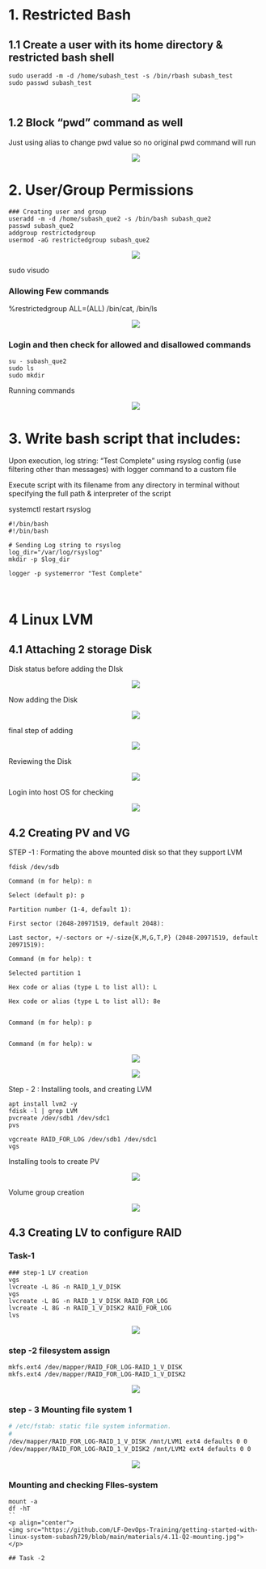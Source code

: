 # 1. Restricted Bash

## 1.1 Create a user with its home directory & restricted bash shell

```
sudo useradd -m -d /home/subash_test -s /bin/rbash subash_test
sudo passwd subash_test
```
<p align="center">
<img src="https://github.com/LF-DevOps-Training/getting-started-with-linux-system-subash729/blob/main/materials/Q1-create-user.jpg">
</p>

## 1.2 Block “pwd” command as well
Just using alias to change pwd value so no original pwd command will run
<p align="center">
<img src="https://github.com/LF-DevOps-Training/getting-started-with-linux-system-subash729/blob/main/materials/Q1-defne-alias.jpg">
</p>

# 2. User/Group Permissions

```
### Creating user and group 
useradd -m -d /home/subash_que2 -s /bin/bash subash_que2
passwd subash_que2
addgroup restrictedgroup
usermod -aG restrictedgroup subash_que2
```
<p align="center">
<img src="https://github.com/LF-DevOps-Training/getting-started-with-linux-system-subash729/blob/main/materials/Q2-T1-1-creating-user-and-group.jpg">
</p>


sudo visudo

### Allowing Few commands
%restrictedgroup ALL=(ALL) /bin/cat, /bin/ls

<p align="center">
<img src="https://github.com/LF-DevOps-Training/getting-started-with-linux-system-subash729/blob/main/materials/Q2-T1-2-visudo-edit.jpg">
</p>


### Login and then check for allowed and disallowed commands
```
su - subash_que2
sudo ls
sudo mkdir
```
Running commands
<p align="center">
<img src="https://github.com/LF-DevOps-Training/getting-started-with-linux-system-subash729/blob/main/materials/Q2-T1-3-USer%20only%20allow%20ls%20and%20cat.jpg">
</p>


# 3. Write bash script that includes:
Upon execution, log string: “Test Complete” using rsyslog config (use filtering other than messages) with logger command to a custom file

Execute script with its filename from any directory in terminal without specifying the full path & interpreter of the script

systemctl restart rsyslog


```
#!/bin/bash
#!/bin/bash

# Sending Log string to rsyslog
log_dir="/var/log/rsyslog"
mkdir -p $log_dir

logger -p systemerror "Test Complete"



```

# 4 Linux LVM

## 4.1 Attaching 2 storage Disk
Disk status before adding the DIsk
<p align="center">
<img src="https://github.com/LF-DevOps-Training/getting-started-with-linux-system-subash729/blob/main/materials/3.Before-ssh.jpg">
</p>
Now adding the Disk
<p align="center">
<img src="https://github.com/LF-DevOps-Training/getting-started-with-linux-system-subash729/blob/main/materials/4.1%20Adding%20Disk.jpg">
</p>

final step of adding 
<p align="center">
<img src="https://github.com/LF-DevOps-Training/getting-started-with-linux-system-subash729/blob/main/materials/4.2%20Adding%20Disk%20final.jpg">
</p>

Reviewing the Disk 
<p align="center">
<img src="https://github.com/LF-DevOps-Training/getting-started-with-linux-system-subash729/blob/main/materials/4.3%20Adding%20Review.jpg">
</p>

Login into host OS for checking 
<p align="center">
<img src="https://github.com/LF-DevOps-Training/getting-started-with-linux-system-subash729/blob/main/materials/4.4%20Disk%20checking%20is%20OS.jpg">
</p>




## 4.2 Creating PV and VG
STEP -1 : Formating the above mounted disk so that they support LVM

```
fdisk /dev/sdb

Command (m for help): n

Select (default p): p

Partition number (1-4, default 1):

First sector (2048-20971519, default 2048):

Last sector, +/-sectors or +/-size{K,M,G,T,P} (2048-20971519, default 20971519):

Command (m for help): t

Selected partition 1

Hex code or alias (type L to list all): L

Hex code or alias (type L to list all): 8e


Command (m for help): p


Command (m for help): w
```

<p align="center">
<img src="https://github.com/LF-DevOps-Training/getting-started-with-linux-system-subash729/blob/main/materials/4.5-Q2-Disk-format-with-LVM.jpg">
</p>


<p align="center">
<img src="https://github.com/LF-DevOps-Training/getting-started-with-linux-system-subash729/blob/main/materials/4.6-Q2-Disk-format-with-LVM-step-2.jpg">
</p>

Step - 2 : Installing tools, and creating LVM

```
apt install lvm2 -y
fdisk -l | grep LVM
pvcreate /dev/sdb1 /dev/sdc1
pvs

vgcreate RAID_FOR_LOG /dev/sdb1 /dev/sdc1
vgs

```
Installing tools to create PV
<p align="center">
<img src="https://github.com/LF-DevOps-Training/getting-started-with-linux-system-subash729/blob/main/materials/4.7-Q2-PV-Creation-2.jpg">
</p>

Volume group creation
<p align="center">
<img src="https://github.com/LF-DevOps-Training/getting-started-with-linux-system-subash729/blob/main/materials/4.8-Q2-VG-Creation-2.jpg">
</p>

## 4.3 Creating LV to configure RAID

### Task-1
```
### step-1 LV creation
vgs
lvcreate -L 8G -n RAID_1_V_DISK
vgs
lvcreate -L 8G -n RAID_1_V_DISK RAID_FOR_LOG
lvcreate -L 8G -n RAID_1_V_DISK2 RAID_FOR_LOG
lvs
```
<p align="center">
<img src="https://github.com/LF-DevOps-Training/getting-started-with-linux-system-subash729/blob/main/materials/4.9-Q2-LV-Creation-2.jpg">
</p>


### step -2 filesystem assign
```
mkfs.ext4 /dev/mapper/RAID_FOR_LOG-RAID_1_V_DISK
mkfs.ext4 /dev/mapper/RAID_FOR_LOG-RAID_1_V_DISK2
```
<p align="center">
<img src="https://github.com/LF-DevOps-Training/getting-started-with-linux-system-subash729/blob/main/materials/4.10-Q2-assigning-file-system-2.jpg">
</p>



### step - 3 Mounting file system 1
```bash
# /etc/fstab: static file system information.
#
/dev/mapper/RAID_FOR_LOG-RAID_1_V_DISK /mnt/LVM1 ext4 defaults 0 0
/dev/mapper/RAID_FOR_LOG-RAID_1_V_DISK2 /mnt/LVM2 ext4 defaults 0 0
```
<p align="center">
<img src="https://github.com/LF-DevOps-Training/getting-started-with-linux-system-subash729/blob/main/materials/4.10-Q2-assigning-file-system-2.jpg">
</p>


### Mounting and checking FIles-system
```
mount -a
df -hT
``
<p align="center">
<img src="https://github.com/LF-DevOps-Training/getting-started-with-linux-system-subash729/blob/main/materials/4.11-Q2-mounting.jpg">
</p>

## Task -2 


